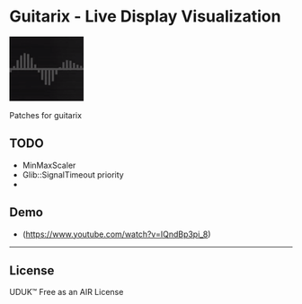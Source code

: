 # Guitarix - Live Display Visualization

![alt text](https://raw.githubusercontent.com/soundbooze/soundbooze-guitarix/master/logo.png "Home")

Patches for guitarix 

## TODO

- MinMaxScaler
- Glib::SignalTimeout priority
-

## Demo

- (https://www.youtube.com/watch?v=IQndBp3pi_8)

___

## License

UDUK™ Free as an AIR License
